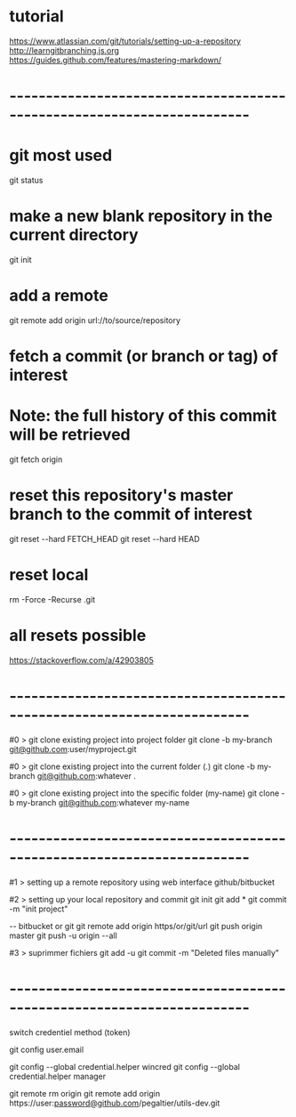 # tutorial

https://www.atlassian.com/git/tutorials/setting-up-a-repository
http://learngitbranching.js.org
https://guides.github.com/features/mastering-markdown/

# -----------------------------------------------------------------------

# git most used 

git status  



# make a new blank repository in the current directory
git init

# add a remote
git remote add origin url://to/source/repository

# fetch a commit (or branch or tag) of interest
# Note: the full history of this commit will be retrieved
git fetch origin <sha1-of-commit-of-interest>

# reset this repository's master branch to the commit of interest
git reset --hard FETCH_HEAD
git reset --hard HEAD

# reset local
rm -Force -Recurse .git

# all resets possible
https://stackoverflow.com/a/42903805

# -----------------------------------------------------------------------

#0 > git clone existing project into project folder
git clone -b my-branch git@github.com:user/myproject.git

#0 > git clone existing project into the current folder (.)
git clone -b my-branch git@github.com:whatever .

#0 > git clone existing project into the specific folder (my-name)
git clone -b my-branch git@github.com:whatever my-name

# -----------------------------------------------------------------------

#1 > setting up a remote repository using web interface github/bitbucket

#2 > setting up your local repository and commit
git init
git add *
git commit -m "init project"

-- bitbucket or git
git remote add origin https/or/git/url
git push origin master
git push -u origin --all

#3 > suprimmer fichiers
git add -u
git commit -m "Deleted files manually"


# -----------------------------------------------------------------------


switch credentiel method (token)

git config user.email

git config --global credential.helper wincred
git config --global credential.helper manager

git remote rm origin
git remote add origin https://user:password@github.com/pegaltier/utils-dev.git





